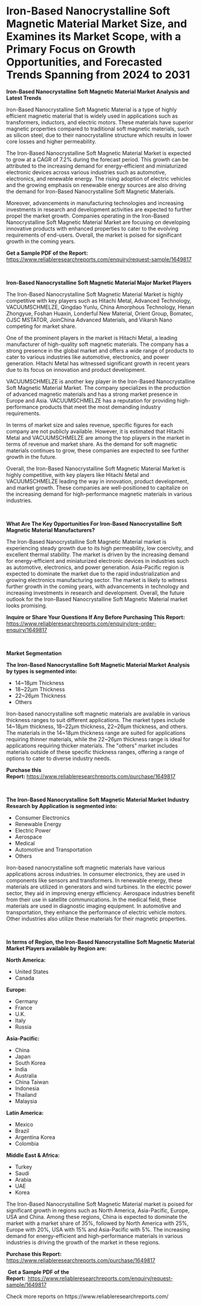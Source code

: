 <p><h1>Iron-Based Nanocrystalline Soft Magnetic Material Market Size, and Examines its Market Scope, with a Primary Focus on Growth Opportunities, and Forecasted Trends Spanning from 2024 to 2031</h1></p><p><strong>Iron-Based Nanocrystalline Soft Magnetic Material Market Analysis and Latest Trends</strong></p>
<p><p>Iron-Based Nanocrystalline Soft Magnetic Material is a type of highly efficient magnetic material that is widely used in applications such as transformers, inductors, and electric motors. These materials have superior magnetic properties compared to traditional soft magnetic materials, such as silicon steel, due to their nanocrystalline structure which results in lower core losses and higher permeability.</p><p>The Iron-Based Nanocrystalline Soft Magnetic Material Market is expected to grow at a CAGR of 7.2% during the forecast period. This growth can be attributed to the increasing demand for energy-efficient and miniaturized electronic devices across various industries such as automotive, electronics, and renewable energy. The rising adoption of electric vehicles and the growing emphasis on renewable energy sources are also driving the demand for Iron-Based Nanocrystalline Soft Magnetic Materials.</p><p>Moreover, advancements in manufacturing technologies and increasing investments in research and development activities are expected to further propel the market growth. Companies operating in the Iron-Based Nanocrystalline Soft Magnetic Material Market are focusing on developing innovative products with enhanced properties to cater to the evolving requirements of end-users. Overall, the market is poised for significant growth in the coming years.</p></p>
<p><strong>Get a Sample PDF of the Report:&nbsp;</strong> <a href="https://www.reliableresearchreports.com/enquiry/request-sample/1649817">https://www.reliableresearchreports.com/enquiry/request-sample/1649817</a></p>
<p>&nbsp;</p>
<p><strong>Iron-Based Nanocrystalline Soft Magnetic Material Major Market Players</strong></p>
<p><p>The Iron-Based Nanocrystalline Soft Magnetic Material Market is highly competitive with key players such as Hitachi Metal, Advanced Technology, VACUUMSCHMELZE, Qingdao Yunlu, China Amorphous Technology, Henan Zhongyue, Foshan Huaxin, Londerful New Material, Orient Group, Bomatec, OJSC MSTATOR, JoinChina Advanced Materials, and Vikarsh Nano competing for market share.</p><p>One of the prominent players in the market is Hitachi Metal, a leading manufacturer of high-quality soft magnetic materials. The company has a strong presence in the global market and offers a wide range of products to cater to various industries like automotive, electronics, and power generation. Hitachi Metal has witnessed significant growth in recent years due to its focus on innovation and product development.</p><p>VACUUMSCHMELZE is another key player in the Iron-Based Nanocrystalline Soft Magnetic Material Market. The company specializes in the production of advanced magnetic materials and has a strong market presence in Europe and Asia. VACUUMSCHMELZE has a reputation for providing high-performance products that meet the most demanding industry requirements.</p><p>In terms of market size and sales revenue, specific figures for each company are not publicly available. However, it is estimated that Hitachi Metal and VACUUMSCHMELZE are among the top players in the market in terms of revenue and market share. As the demand for soft magnetic materials continues to grow, these companies are expected to see further growth in the future.</p><p>Overall, the Iron-Based Nanocrystalline Soft Magnetic Material Market is highly competitive, with key players like Hitachi Metal and VACUUMSCHMELZE leading the way in innovation, product development, and market growth. These companies are well-positioned to capitalize on the increasing demand for high-performance magnetic materials in various industries.</p></p>
<p>&nbsp;</p>
<p><strong>What Are The Key Opportunities For Iron-Based Nanocrystalline Soft Magnetic Material Manufacturers?</strong></p>
<p><p>The Iron-Based Nanocrystalline Soft Magnetic Material market is experiencing steady growth due to its high permeability, low coercivity, and excellent thermal stability. The market is driven by the increasing demand for energy-efficient and miniaturized electronic devices in industries such as automotive, electronics, and power generation. Asia-Pacific region is expected to dominate the market due to the rapid industrialization and growing electronics manufacturing sector. The market is likely to witness further growth in the coming years, with advancements in technology and increasing investments in research and development. Overall, the future outlook for the Iron-Based Nanocrystalline Soft Magnetic Material market looks promising.</p></p>
<p><strong>Inquire or Share Your Questions If Any Before Purchasing This Report:</strong> <a href="https://www.reliableresearchreports.com/enquiry/pre-order-enquiry/1649817">https://www.reliableresearchreports.com/enquiry/pre-order-enquiry/1649817</a></p>
<p>&nbsp;</p>
<p><strong>Market Segmentation</strong></p>
<p><strong>The Iron-Based Nanocrystalline Soft Magnetic Material Market Analysis by types is segmented into:</strong></p>
<p><ul><li>14~18μm Thickness</li><li>18~22μm Thickness</li><li>22~26μm Thickness</li><li>Others</li></ul></p>
<p><p>Iron-based nanocrystalline soft magnetic materials are available in various thickness ranges to suit different applications. The market types include 14~18μm thickness, 18~22μm thickness, 22~26μm thickness, and others. The materials in the 14~18μm thickness range are suited for applications requiring thinner materials, while the 22~26μm thickness range is ideal for applications requiring thicker materials. The "others" market includes materials outside of these specific thickness ranges, offering a range of options to cater to diverse industry needs.</p></p>
<p><strong>Purchase this Report:&nbsp;</strong><a href="https://www.reliableresearchreports.com/purchase/1649817">https://www.reliableresearchreports.com/purchase/1649817</a></p>
<p>&nbsp;</p>
<p><strong>The Iron-Based Nanocrystalline Soft Magnetic Material Market Industry Research by Application is segmented into:</strong></p>
<p><ul><li>Consumer Electronics</li><li>Renewable Energy</li><li>Electric Power</li><li>Aerospace</li><li>Medical</li><li>Automotive and Transportation</li><li>Others</li></ul></p>
<p><p>Iron-based nanocrystalline soft magnetic materials have various applications across industries. In consumer electronics, they are used in components like sensors and transformers. In renewable energy, these materials are utilized in generators and wind turbines. In the electric power sector, they aid in improving energy efficiency. Aerospace industries benefit from their use in satellite communications. In the medical field, these materials are used in diagnostic imaging equipment. In automotive and transportation, they enhance the performance of electric vehicle motors. Other industries also utilize these materials for their magnetic properties.</p></p>
<p>&nbsp;</p>
<p><strong>In terms of Region, the Iron-Based Nanocrystalline Soft Magnetic Material Market Players available by Region are:</strong></p>
<p>
    <p> <strong> North America: </strong>
        <ul>
            <li>United States</li>
            <li>Canada</li>
        </ul>
        </p> 
    <p> <strong> Europe: </strong>
        <ul>
            <li>Germany</li>
            <li>France</li>
            <li>U.K.</li>
            <li>Italy</li>
            <li>Russia</li>
        </ul>
        </p> 
    <p> <strong> Asia-Pacific: </strong>
        <ul>
            <li>China</li>
            <li>Japan</li>
            <li>South Korea</li>
            <li>India</li>
            <li>Australia</li>
            <li>China Taiwan</li>
            <li>Indonesia</li>
            <li>Thailand</li>
            <li>Malaysia</li>
        </ul>
        </p> 
    <p> <strong> Latin America: </strong>
        <ul>
            <li>Mexico</li>
            <li>Brazil</li>
            <li>Argentina Korea</li>
            <li>Colombia</li>
        </ul>
        </p> 
    <p> <strong> Middle East & Africa: </strong>
        <ul>
            <li>Turkey</li>
            <li>Saudi</li>
            <li>Arabia</li>
            <li>UAE</li>
            <li>Korea</li>
        </ul>
    </p>
    </p>
<p><p>The Iron-Based Nanocrystalline Soft Magnetic Material market is poised for significant growth in regions such as North America, Asia-Pacific, Europe, USA and China. Among these regions, China is expected to dominate the market with a market share of 35%, followed by North America with 25%, Europe with 20%, USA with 15% and Asia-Pacific with 5%. The increasing demand for energy-efficient and high-performance materials in various industries is driving the growth of the market in these regions.</p></p>
<p><strong>Purchase this Report: </strong><a href="https://www.reliableresearchreports.com/purchase/1649817">https://www.reliableresearchreports.com/purchase/1649817</a></p>
<p>&nbsp;<strong>Get a Sample PDF of the Report:&nbsp;&nbsp;</strong><a href="https://www.reliableresearchreports.com/enquiry/request-sample/1649817">https://www.reliableresearchreports.com/enquiry/request-sample/1649817</a></p>
<p><strong></strong></p>
<p>Check more reports on https://www.reliableresearchreports.com/</p>
